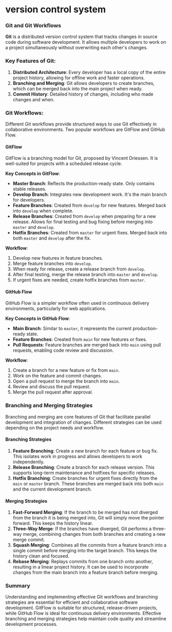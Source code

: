<h1>version control system</h1>

### Git and Git Workflows

**Git** is a distributed version control system that tracks changes in source code during software development. It allows multiple developers to work on a project simultaneously without overwriting each other's changes. 

### Key Features of Git:

1. **Distributed Architecture**: Every developer has a local copy of the entire project history, allowing for offline work and faster operations.
2. **Branching and Merging**: Git allows developers to create branches, which can be merged back into the main project when ready.
3. **Commit History**: Detailed history of changes, including who made changes and when.

### Git Workflows:

Different Git workflows provide structured ways to use Git effectively in collaborative environments. Two popular workflows are GitFlow and GitHub Flow.

#### GitFlow

GitFlow is a branching model for Git, proposed by Vincent Driessen. It is well-suited for projects with a scheduled release cycle.

**Key Concepts in GitFlow**:
- **Master Branch**: Reflects the production-ready state. Only contains stable releases.
- **Develop Branch**: Integrates new development work. It's the main branch for developers.
- **Feature Branches**: Created from `develop` for new features. Merged back into `develop` when complete.
- **Release Branches**: Created from `develop` when preparing for a new release. Allows for final testing and bug fixing before merging into `master` and `develop`.
- **Hotfix Branches**: Created from `master` for urgent fixes. Merged back into both `master` and `develop` after the fix.

**Workflow**:
1. Develop new features in feature branches.
2. Merge feature branches into `develop`.
3. When ready for release, create a release branch from `develop`.
4. After final testing, merge the release branch into `master` and `develop`.
5. If urgent fixes are needed, create hotfix branches from `master`.

#### GitHub Flow

GitHub Flow is a simpler workflow often used in continuous delivery environments, particularly for web applications.

**Key Concepts in GitHub Flow**:
- **Main Branch**: Similar to `master`, it represents the current production-ready state.
- **Feature Branches**: Created from `main` for new features or fixes.
- **Pull Requests**: Feature branches are merged back into `main` using pull requests, enabling code review and discussion.

**Workflow**:
1. Create a branch for a new feature or fix from `main`.
2. Work on the feature and commit changes.
3. Open a pull request to merge the branch into `main`.
4. Review and discuss the pull request.
5. Merge the pull request after approval.

### Branching and Merging Strategies

Branching and merging are core features of Git that facilitate parallel development and integration of changes. Different strategies can be used depending on the project needs and workflow.

#### Branching Strategies

1. **Feature Branching**: Create a new branch for each feature or bug fix. This isolates work in progress and allows developers to work independently.
2. **Release Branching**: Create a branch for each release version. This supports long-term maintenance and hotfixes for specific releases.
3. **Hotfix Branching**: Create branches for urgent fixes directly from the `main` or `master` branch. These branches are merged back into both `main` and the current development branch.

#### Merging Strategies

1. **Fast-Forward Merging**: If the branch to be merged has not diverged from the branch it is being merged into, Git will simply move the pointer forward. This keeps the history linear.
2. **Three-Way Merge**: If the branches have diverged, Git performs a three-way merge, combining changes from both branches and creating a new merge commit.
3. **Squash Merging**: Combines all the commits from a feature branch into a single commit before merging into the target branch. This keeps the history clean and focused.
4. **Rebase Merging**: Replays commits from one branch onto another, resulting in a linear project history. It can be used to incorporate changes from the main branch into a feature branch before merging.

### Summary

Understanding and implementing effective Git workflows and branching strategies are essential for efficient and collaborative software development. GitFlow is suitable for structured, release-driven projects, while GitHub Flow is ideal for continuous delivery environments. Effective branching and merging strategies help maintain code quality and streamline development processes.

